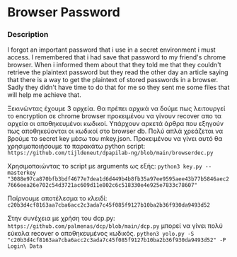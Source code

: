 # Browser Password
### Description
I forgot an important password that i use in a secret environment i must access. I remembered that i had save that password to my friend's chrome browser. When i informed them about that they told me that they couldn't retrieve the plaintext password but they read the other day an article saying that there is a way to get the plaintext of stored passwords in a browser. Sadly they didn't have time to do that for me so they sent me some files that will help me achieve that.


Ξεκινώντας έχουμε 3 αρχεία. Θα πρέπει αρχικά να δούμε πως λειτουργεί το encryption σε chrome browser προκειμένου να γίνουν recover απο τα αρχεία οι αποθηκευμένοι κωδικοί. Υπάρχουν αρκετά άρθρα που εξηγούν πως αποθηκεύονται οι κωδικοί στο browser db. Πολύ απλά χρεάζεται να βρούμε το secret key μέσω του mkey.json. Προκειμένου να γίνει αυτό θα χρησιμοποιήσουμε το παρακάτω python script:
`https://github.com/tijldeneut/dpapilab-ng/blob/main/browserdec.py`

Χρησιμοποιώντας το script με arguments ως εξής:
```python3 key.py --masterkey "3088e97ca870bfb3bdf4677e7dea1d6d449b4b8fb35a97ee9595aee43b77b5846aec27666eea26e702c54d3721ac609d11e802c6c518330e4e925e7833c78607"```

Παίρνουμε αποτέλεσμα το κλειδί: `c20b3d4cf8163aa7cba6acc2c3ada7c45f085f9127b10ba2b36f930da9493d52`

Στην συνέχεια με χρήση του dcp.py: `https://github.com/palmenas/dcp/blob/main/dcp.py`  μπορεί να γίνει πολύ εύκολα recover ο αποθηκευμένος κωδικός.
`python3 yolo.py -S "c20b3d4cf8163aa7cba6acc2c3ada7c45f085f9127b10ba2b36f930da9493d52" -P Login\ Data`


